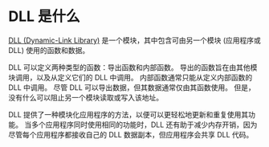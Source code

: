 # DLL 是什么

[DLL (Dynamic-Link Library)](https://learn.microsoft.com/zh-cn/windows/win32/dlls/dynamic-link-libraries) 是一个模块，其中包含可由另一个模块 (应用程序或 DLL) 使用的函数和数据。

DLL 可以定义两种类型的函数：导出函数和内部函数。 导出的函数旨在由其他模块调用，以及从定义它们的 DLL 中调用。 内部函数通常只能从定义内部函数的 DLL 中调用。 尽管 DLL 可以导出数据，但其数据通常仅由其函数使用。 但是，没有什么可以阻止另一个模块读取或写入该地址。

DLL 提供了一种模块化应用程序的方法，以便可以更轻松地更新和重复使用其功能。 当多个应用程序同时使用相同的功能时，DLL 还有助于减少内存开销，因为尽管每个应用程序都接收自己的 DLL 数据副本，但应用程序会共享 DLL 代码。